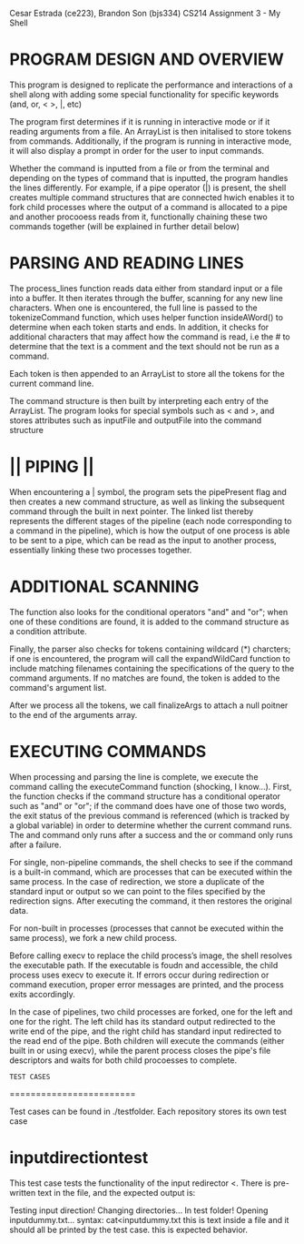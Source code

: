 Cesar Estrada (ce223), Brandon Son (bjs334)
CS214
Assignment 3 - My Shell


PROGRAM DESIGN AND OVERVIEW
===========================

This program is designed to replicate the performance and interactions of a shell along with adding some special functionality for specific keywords (and, or, < >, |, etc)

The program first determines if it is running in interactive mode or if it reading arguments from a file. 
An ArrayList is then initalised to store tokens from commands. Additionally, if the program is running in interactive mode, it will also display a prompt in order for the user to input commands.

Whether the command is inputted from a file or from the terminal and depending on the types of command that is inputted, the program handles the lines differently. For example, if a pipe operator (|) is present, the shell creates multiple command structures that are connected hwich enables it to fork child processes where the output of a command is allocated to a pipe and another procooess reads from it, functionally chaining these two commands together (will be explained in further detail below)

PARSING AND READING LINES
=========================

The process_lines function reads data either from standard input or a file into a buffer. It then iterates through the buffer, scanning for any new line characters. When one is encountered, the full line is passed to the tokenizeCommand function, which uses helper function insideAWord() to determine when each token starts and ends. In addition, it checks for additional characters that may affect how the command is read, i.e the # to determine that the text is a comment and the text should not be run as a command.

Each token is then appended to an ArrayList to store all the tokens for the current command line. 

The command structure is then built by interpreting each entry of the ArrayList. The program looks for special symbols such as < and >, and stores attributes such as inputFile and outputFile into the command structure 

|| PIPING ||
============

When encountering a | symbol, the program sets the pipePresent flag and then creates a new command structure, as well as linking the subsequent command through the built in next pointer. The linked list thereby represents the different stages of the pipeline (each node corresponding to a command in the pipeline), which is how the output of one process is able to be sent to a pipe, which can be read as the input to another process, essentially linking these two processes together.

ADDITIONAL SCANNING
===================

The function also looks for the conditional operators "and" and "or"; when one of these conditions are found, it is added to the command structure as a condition attribute. 

Finally, the parser also checks for tokens containing wildcard (*) charcters; if one is encountered, the program will call the expandWildCard function to include matching filenames containing the specifications of the query to the command arguments. If no matches are found, the token is added to the command's argument list. 

After we process all the tokens, we call finalizeArgs to attach a null poitner to the end of the arguments array. 

EXECUTING COMMANDS
===================

When processing and parsing the line is complete, we execute the command calling the executeCommand function (shocking, I know...). First, the function checks if the command structure has a conditional operator such as "and" or "or"; if the command does have one of those two words, the exit status of the previous command is referenced (which is tracked by a global variable) in order to determine whether the current command runs. The and command only runs after a success and the or command only runs after a failure.

For single, non-pipeline commands, the shell checks to see if the command is a built-in command, which are processes that can be executed within the same process. In the case of redirection, we store a duplicate of the standard input or output so we can point to the files specified by the redirection signs. After executing the command, it then restores the original data.

For non-built in processes (processes that cannot be executed within the same process), we fork a new child process. 

Before calling execv to replace the child process’s image, the shell resolves the executable path. If the executable is foudn and accessible, the child process uses execv to execute it. If errors occur during redirection or command execution, proper error messages are printed, and the process exits accordingly.

In the case of pipelines, two child processes are forked, one for the left and one for the right. The left child has its standard output redirected to the write end of the pipe, and the right child has standard input redirected to the read end of the pipe. Both children will execute the commands (either built in or using execv), while the parent process closes the pipe's file descriptors and waits for both child procoesses to complete.

    TEST CASES
========================

Test cases can be found in ./testfolder. Each repository stores its own test case


inputdirectiontest
==================

This test case tests the functionality of the input redirector <. There is pre-written text in the file, and the expected output is:

Testing input direction! Changing directories...
In test folder! Opening inputdummy.txt... syntax: cat<inputdummy.txt
this is text inside a file
and it should all be printed
by the test case. this is expected behavior.


